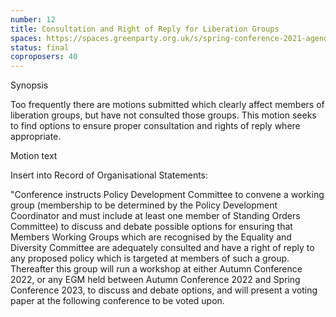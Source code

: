 ```yaml
---
number: 12
title: Consultation and Right of Reply for Liberation Groups
spaces: https://spaces.greenparty.org.uk/s/spring-conference-2021-agenda-forum2/?contentId=78457
status: final
coproposers: 40
---
```

Synopsis


Too frequently there are motions submitted which clearly affect members of liberation groups, but have not consulted those groups. This motion seeks to find options to ensure proper consultation and rights of reply where appropriate.


Motion text


Insert into Record of Organisational Statements:


"Conference instructs Policy Development Committee to convene a working group (membership to be determined by the Policy Development Coordinator and must include at least one member of Standing Orders Committee) to discuss and debate possible options for ensuring that Members Working Groups which are recognised by the Equality and Diversity Committee are adequately consulted and have a right of reply to any proposed policy which is targeted at members of such a group. Thereafter this group will run a workshop at either Autumn Conference 2022, or any EGM held between Autumn Conference 2022 and Spring Conference 2023, to discuss and debate options, and will present a voting paper at the following conference to be voted upon.
